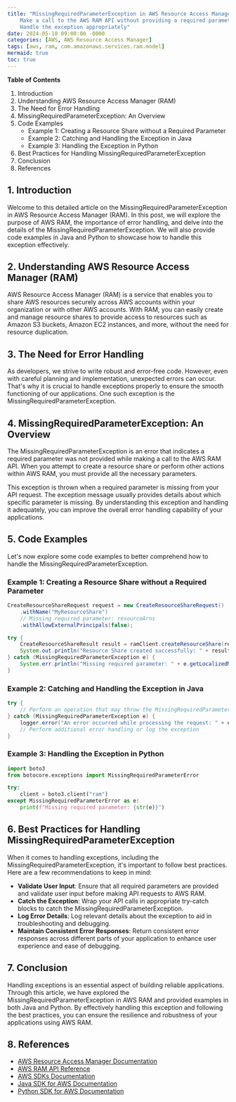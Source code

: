 ```yaml
---
title: "MissingRequiredParameterException in AWS Resource Access Manager (RAM)
    Make a call to the AWS RAM API without providing a required parameter
    Handle the exception appropriately"
date: 2024-05-10 09:00:00 -0000
categories: [AWS, AWS Resource Access Manager]
tags: [aws, ram, com.amazonaws.services.ram.model]
mermaid: true
toc: true
---
```



**Table of Contents**
1. Introduction
2. Understanding AWS Resource Access Manager (RAM)
3. The Need for Error Handling
4. MissingRequiredParameterException: An Overview
5. Code Examples
   - Example 1: Creating a Resource Share without a Required Parameter
   - Example 2: Catching and Handling the Exception in Java
   - Example 3: Handling the Exception in Python
6. Best Practices for Handling MissingRequiredParameterException
7. Conclusion
8. References

## 1. Introduction
Welcome to this detailed article on the MissingRequiredParameterException in AWS Resource Access Manager (RAM). In this post, we will explore the purpose of AWS RAM, the importance of error handling, and delve into the details of the MissingRequiredParameterException. We will also provide code examples in Java and Python to showcase how to handle this exception effectively.

## 2. Understanding AWS Resource Access Manager (RAM)
AWS Resource Access Manager (RAM) is a service that enables you to share AWS resources securely across AWS accounts within your organization or with other AWS accounts. With RAM, you can easily create and manage resource shares to provide access to resources such as Amazon S3 buckets, Amazon EC2 instances, and more, without the need for resource duplication.

## 3. The Need for Error Handling
As developers, we strive to write robust and error-free code. However, even with careful planning and implementation, unexpected errors can occur. That's why it is crucial to handle exceptions properly to ensure the smooth functioning of our applications. One such exception is the MissingRequiredParameterException.

## 4. MissingRequiredParameterException: An Overview
The MissingRequiredParameterException is an error that indicates a required parameter was not provided while making a call to the AWS RAM API. When you attempt to create a resource share or perform other actions within AWS RAM, you must provide all the necessary parameters.

This exception is thrown when a required parameter is missing from your API request. The exception message usually provides details about which specific parameter is missing. By understanding this exception and handling it adequately, you can improve the overall error handling capability of your applications.

## 5. Code Examples
Let's now explore some code examples to better comprehend how to handle the MissingRequiredParameterException.

### **Example 1: Creating a Resource Share without a Required Parameter**
```java
CreateResourceShareRequest request = new CreateResourceShareRequest()
    .withName("MyResourceShare")
    // Missing required parameter: resourceArns
    .withAllowExternalPrincipals(false);

try {
    CreateResourceShareResult result = ramClient.createResourceShare(request);
    System.out.println("Resource Share created successfully: " + result.getResourceShare().getResourceShareArn());
} catch (MissingRequiredParameterException e) {
    System.err.println("Missing required parameter: " + e.getLocalizedMessage());
}
```

### **Example 2: Catching and Handling the Exception in Java**
```java
try {
    // Perform an operation that may throw the MissingRequiredParameterException
} catch (MissingRequiredParameterException e) {
    logger.error("An error occurred while processing the request: " + e.getLocalizedMessage());
    // Perform additional error handling or log the exception
}
```

### **Example 3: Handling the Exception in Python**
```python
import boto3
from botocore.exceptions import MissingRequiredParameterError

try:
    client = boto3.client("ram")
except MissingRequiredParameterError as e:
    print(f"Missing required parameter: {str(e)}")
```

## 6. Best Practices for Handling MissingRequiredParameterException
When it comes to handling exceptions, including the MissingRequiredParameterException, it's important to follow best practices. Here are a few recommendations to keep in mind:

- **Validate User Input**: Ensure that all required parameters are provided and validate user input before making API requests to AWS RAM.
- **Catch the Exception**: Wrap your API calls in appropriate try-catch blocks to catch the MissingRequiredParameterException.
- **Log Error Details**: Log relevant details about the exception to aid in troubleshooting and debugging.
- **Maintain Consistent Error Responses**: Return consistent error responses across different parts of your application to enhance user experience and ease of debugging.

## 7. Conclusion
Handling exceptions is an essential aspect of building reliable applications. Through this article, we have explored the MissingRequiredParameterException in AWS RAM and provided examples in both Java and Python. By effectively handling this exception and following the best practices, you can ensure the resilience and robustness of your applications using AWS RAM.

## 8. References
- [AWS Resource Access Manager Documentation](https://docs.aws.amazon.com/ram/)
- [AWS RAM API Reference](https://docs.aws.amazon.com/ram/latest/APIReference/)
- [AWS SDKs Documentation](https://aws.amazon.com/tools/)
- [Java SDK for AWS Documentation](https://docs.aws.amazon.com/sdk-for-java/)
- [Python SDK for AWS Documentation](https://boto3.amazonaws.com/v1/documentation/api/latest/index.html)